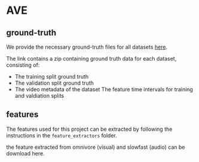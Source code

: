 # AVE

## ground-truth
We provide the necessary ground-truth files for all datasets [here](https://drive.google.com/drive/folders/1rPTiH5uPqxQ_wgvUixmBHHYl2J_ATSgL?usp=sharing).

The link contains a zip containing ground truth data for each dataset, consisting of:

- The training split ground truth
- The validation split ground truth
- The video metadata of the dataset
The feature time intervals for training and valdiation splits

## features
The features used for this project can be extracted by following the instructions in the `feature_extractors` folder.  

the feature extracted from omnivore (visual) and slowfast (audio) can be download here.
